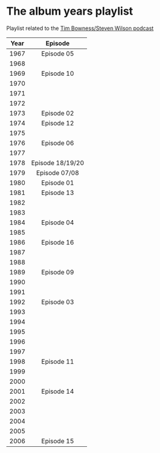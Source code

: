 # The album years playlist

Playlist related to the [Tim Bowness/Steven Wilson podcast](https://anchor.fm/the-album-years)

| Year | Episode |
| :--: | :--: |
| 1967 | Episode 05 |
| 1968 |  |
| 1969 | Episode 10 |
| 1970 |  |
| 1971 |  |
| 1972 |  |
| 1973 | Episode 02 |
| 1974 | Episode 12 |
| 1975 |  |
| 1976 | Episode 06 |
| 1977 |  |
| 1978 | Episode 18/19/20 |
| 1979 | Episode 07/08 |
| 1980 | Episode 01 |
| 1981 | Episode 13 |
| 1982 |  |
| 1983 |  |
| 1984 | Episode 04 |
| 1985 |  |
| 1986 | Episode 16 |
| 1987 |  |
| 1988 |  |
| 1989 | Episode 09 |
| 1990 |  |
| 1991 |  |
| 1992 | Episode 03 |
| 1993 |  |
| 1994 |  |
| 1995 |  |
| 1996 |  |
| 1997 |  |
| 1998 | Episode 11 |
| 1999 |  |
| 2000 |  |
| 2001 | Episode 14 |
| 2002 |  |
| 2003 |  |
| 2004 |  |
| 2005 |  |
| 2006 | Episode 15 |
